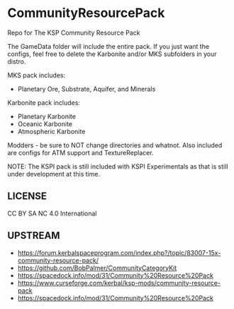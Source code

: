 CommunityResourcePack
=====================

Repo for The KSP Community Resource Pack

The GameData folder will include the entire pack.  If you just want the configs, feel free to delete the Karbonite and/or MKS subfolders in your distro.

MKS pack includes:
- Planetary Ore, Substrate, Aquifer, and Minerals

Karbonite pack includes:
- Planetary Karbonite
- Oceanic Karbonite
- Atmospheric Karbonite

Modders - be sure to NOT change directories and whatnot.  Also included are configs for ATM support and TextureReplacer.

NOTE: The KSPI pack is still included with KSPI Experimentals as that is still under development at this time.

## LICENSE

CC BY SA NC 4.0 International


## UPSTREAM

* https://forum.kerbalspaceprogram.com/index.php?/topic/83007-15x-community-resource-pack/
* https://github.com/BobPalmer/CommunityCategoryKit
* https://spacedock.info/mod/31/Community%20Resource%20Pack
* https://www.curseforge.com/kerbal/ksp-mods/community-resource-pack
* https://spacedock.info/mod/31/Community%20Resource%20Pack
